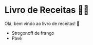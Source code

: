 # Livro de Receitas :man_cook:

Olá, bem vindo ao livro de receitas! :wave:

- Strogonoff de frango
- Pavê